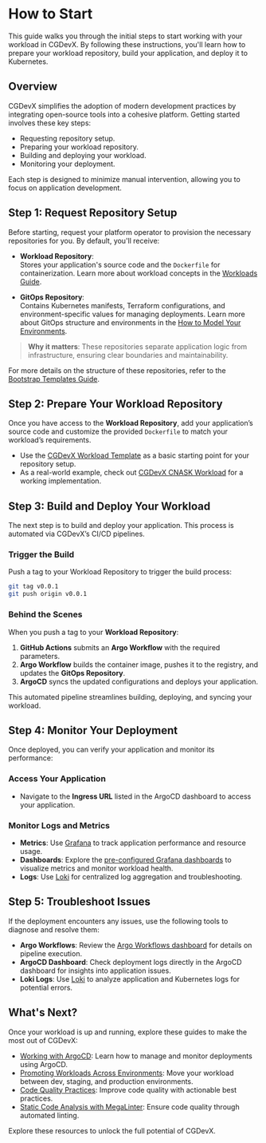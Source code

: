 # How to Start

This guide walks you through the initial steps to start working with your workload in CGDevX. By following these instructions, you'll learn how to prepare your workload repository, build your application, and deploy it to Kubernetes.

## Overview

CGDevX simplifies the adoption of modern development practices by integrating open-source tools into a cohesive platform. Getting started involves these key steps:

- Requesting repository setup.
- Preparing your workload repository.
- Building and deploying your workload.
- Monitoring your deployment.

Each step is designed to minimize manual intervention, allowing you to focus on application development.

## Step 1: Request Repository Setup

Before starting, request your platform operator to provision the necessary repositories for you. By default, you'll receive:

- **Workload Repository**:  
  Stores your application's source code and the `Dockerfile` for containerization. Learn more about workload concepts in the [Workloads Guide](https://cloudgeometry.github.io/cg-devx-docs/developers_guide/workloads/concept/).

- **GitOps Repository**:  
  Contains Kubernetes manifests, Terraform configurations, and environment-specific values for managing deployments. Learn more about GitOps structure and environments in the [How to Model Your Environments](https://cloudgeometry.github.io/cg-devx-docs/developers_guide/workloads/gitops_environments/).

> **Why it matters**: These repositories separate application logic from infrastructure, ensuring clear boundaries and maintainability.

For more details on the structure of these repositories, refer to the [Bootstrap Templates Guide](https://cloudgeometry.github.io/cg-devx-docs/operators_guide/workload_management/bootstrap_templates/).

## Step 2: Prepare Your Workload Repository

Once you have access to the **Workload Repository**, add your application’s source code and customize the provided `Dockerfile` to match your workload’s requirements.

- Use the [CGDevX Workload Template](https://github.com/CloudGeometry/cg-devx-wl-template) as a basic starting point for your repository setup.
- As a real-world example, check out [CGDevX CNASK Workload](https://github.com/CloudGeometry/cg-devx-wl-cnask) for a working implementation.

## Step 3: Build and Deploy Your Workload

The next step is to build and deploy your application. This process is automated via CGDevX’s CI/CD pipelines.

### Trigger the Build

Push a tag to your Workload Repository to trigger the build process:

```bash
git tag v0.0.1
git push origin v0.0.1
```

### Behind the Scenes

When you push a tag to your **Workload Repository**:

1. **GitHub Actions** submits an **Argo Workflow** with the required parameters.
2. **Argo Workflow** builds the container image, pushes it to the registry, and updates the **GitOps Repository**.
3. **ArgoCD** syncs the updated configurations and deploys your application.

This automated pipeline streamlines building, deploying, and syncing your workload.

## Step 4: Monitor Your Deployment

Once deployed, you can verify your application and monitor its performance:

### Access Your Application

- Navigate to the **Ingress URL** listed in the ArgoCD dashboard to access your application.

### Monitor Logs and Metrics

- **Metrics**: Use [Grafana](https://cloudgeometry.github.io/cg-devx-docs/developers_guide/observability/monitoring/) to track application performance and resource usage.
- **Dashboards**: Explore the [pre-configured Grafana dashboards](https://cloudgeometry.github.io/cg-devx-docs/developers_guide/observability/dashboards/) to visualize metrics and monitor workload health.
- **Logs**: Use [Loki](https://cloudgeometry.github.io/cg-devx-docs/developers_guide/observability/log_management/) for centralized log aggregation and troubleshooting.

## Step 5: Troubleshoot Issues

If the deployment encounters any issues, use the following tools to diagnose and resolve them:

- **Argo Workflows**: Review the [Argo Workflows dashboard](https://cloudgeometry.github.io/cg-devx-docs/developers_guide/ci/integration/) for details on pipeline execution.
- **ArgoCD Dashboard**: Check deployment logs directly in the ArgoCD dashboard for insights into application issues.
- **Loki Logs**: Use [Loki](https://cloudgeometry.github.io/cg-devx-docs/developers_guide/observability/log_management/) to analyze application and Kubernetes logs for potential errors.

## What's Next?

Once your workload is up and running, explore these guides to make the most out of CGDevX:

- [Working with ArgoCD](https://cloudgeometry.github.io/cg-devx-docs/developers_guide/cd/delivery/): Learn how to manage and monitor deployments using ArgoCD.
- [Promoting Workloads Across Environments](https://cloudgeometry.github.io/cg-devx-docs/developers_guide/workloads/promotion/): Move your workload between dev, staging, and production environments.
- [Code Quality Practices](https://cloudgeometry.github.io/cg-devx-docs/developers_guide/ci/code_quality/): Improve code quality with actionable best practices.
- [Static Code Analysis with MegaLinter](https://cloudgeometry.github.io/cg-devx-docs/developers_guide/ci/github_action_workflow/#megalinter): Ensure code quality through automated linting.

Explore these resources to unlock the full potential of CGDevX.
